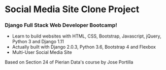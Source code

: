 # Social Media Site Clone Project

### Django Full Stack Web Developer Bootcamp!
* Learn to build websites with HTML, CSS, Bootstrap, Javascript, jQuery, Python 3 and Django 1.11
* Actually built with Django 2.0.3, Python 3.6, Bootstrap 4 and Flexbox 
* Multi-User Social Media Site

Based on Section 24 of Pierian Data's course by Jose Portilla
